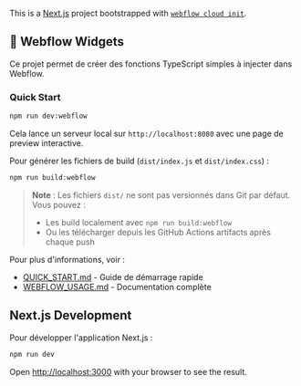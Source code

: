 This is a [Next.js](https://nextjs.org) project bootstrapped with [`webflow cloud init`](https://developers.webflow.com/webflow-cloud/intro).

## 🚀 Webflow Widgets

Ce projet permet de créer des fonctions TypeScript simples à injecter dans Webflow.

### Quick Start

```bash
npm run dev:webflow
```

Cela lance un serveur local sur `http://localhost:8080` avec une page de preview interactive.

Pour générer les fichiers de build (`dist/index.js` et `dist/index.css`) :

```bash
npm run build:webflow
```

> **Note** : Les fichiers `dist/` ne sont pas versionnés dans Git par défaut. Vous pouvez :
>
> - Les build localement avec `npm run build:webflow`
> - Ou les télécharger depuis les GitHub Actions artifacts après chaque push

Pour plus d'informations, voir :

- [QUICK_START.md](./QUICK_START.md) - Guide de démarrage rapide
- [WEBFLOW_USAGE.md](./WEBFLOW_USAGE.md) - Documentation complète

## Next.js Development

Pour développer l'application Next.js :

```bash
npm run dev
```

Open [http://localhost:3000](http://localhost:3000) with your browser to see the result.
